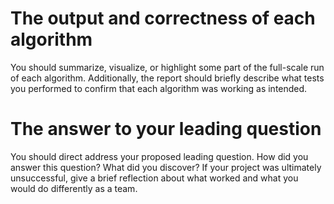 # The output and correctness of each algorithm 
You should summarize, visualize, or highlight some part of the full-scale run of each algorithm. Additionally, the report should briefly describe what tests you performed to confirm that each algorithm was working as intended.

# The answer to your leading question
You should direct address your proposed leading question. How did you answer this question? What did you discover? If your project was ultimately unsuccessful, give a brief reflection about what worked and what you would do differently as a team.


